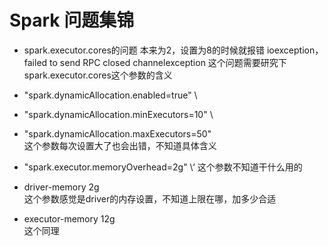 # Spark 问题集锦

- spark.executor.cores的问题
本来为2，设置为8的时候就报错 ioexception，failed to send RPC closed channelexception
这个问题需要研究下spark.executor.cores这个参数的含义

-  "spark.dynamicAllocation.enabled=true" \

- "spark.dynamicAllocation.minExecutors=10" \
- "spark.dynamicAllocation.maxExecutors=50" \
这个参数每次设置大了也会出错，不知道具体含义
- "spark.executor.memoryOverhead=2g" \‘
这个参数不知道干什么用的

- driver-memory 2g \
这个参数感觉是driver的内存设置，不知道上限在哪，加多少合适
- executor-memory 12g \
这个同理 